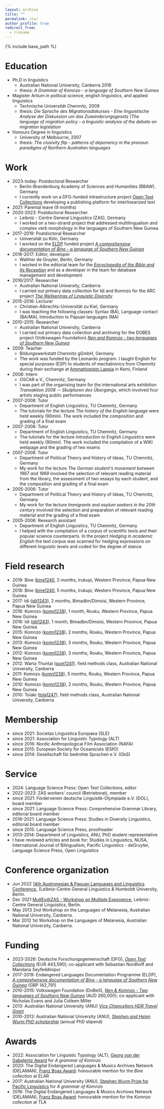 ```yaml
---
layout: archive
title: ""
permalink: /cv/
author_profile: true
redirect_from:
  - /resume
---
```


{% include base_path %}

Education
======
* Ph.D in linguistics
	* Australian National University, Canberra 2016
	* thesis: *A Grammar of Komnzo - a language of Southern New Guinea*
* Magister Artium in political science, english linguistics, and applied linguistics
	* Technische Universität Chemnitz, 2009
	* thesis: *Die Sprache des Migrationsdiskurses - Eine linguistische Analyse der Diskussion um das Zuwanderungsgesetz (The language of migration policy - a linguistic analysis of the debate on migration legislation*
* Honours Degree in linguistics
	* University of Melbourne, 2007
	* thesis: *The clusivity flip - patterns of deponency in the pronoun paradigms of Northern Australian languages*

Work
======
* 2023-today: Postdoctoral Researcher
	* Berlin-Brandenburg Academy of Sciences and Humanities (BBAW), Germany
	* I currently work on a DFG-funded intrastructure project [Open Text Collections](opentextcollections.github.io) developing a publishing platform for interlinearized text
* 2021: Parental leave (9 months)
* 2020-2023: Postdoctoral Researcher
	* Leibniz - Centre General Linguistics (ZAS), Germany
	* I worked on a two-strand project that addressed multilingualism and complex verb morphology in the languages of Southern New Guinea
* 2017-2019: Postdoctoral Researcher
	* Universität zu Köln, Germany
	* I worked on the [ELDP](https://www.eldp.net/) funded project [*A comprehensive documentation of Bine - a language of Southern New Guinea*](https://www.elararchive.org/dk0471)
* 2016-2017: Editor, developer
	* Walther de Gruyter, Berlin, Germany
	* I worked in the editorial team for the [*Encyclopedia of the Bible and Its Reception*](https://www.degruyter.com/database/ebr/html) and as a developer in the team for database management and development
* 2016/2017: Researcher
	* Australian National University, Canberra
	* I carried out primary data collection for Idi and Komnzo for the ARC project [*The Wellsprings of Linguistic Diversity*](https://researchportalplus.anu.edu.au/en/projects/the-wellsprings-of-linguistics-diversity)
* 2015-2016: Lecturer
	* Christian-Albrechts-Universität zu Kiel, Germany
	* I was teaching the following classes: Syntax (BA), Language contact (BA/MA), Introduction to Papuan languages (MA)
* 2010-2015: Researcher
	* Australian National University, Canberra
	* I carried out primary data collection and archiving for the DOBES project (Volkswagen Foundation) [*Nen and Komnzo - two languages of Southern New Guinea*](https://dobes.mpi.nl/projects/morehead/)
* 2009: Teacher
	* Bildungswerkstatt Chemnitz gGmbH, Germany
	* The work was funded by the Leonardo program. I taught English for special purposes (ESP) to students of mechatronics from Chemnitz during their exchange at [Ammattiopisto Lappia](https://www.lappia.fi/) in Kemi, Finland
* 2008: Intern
	* OSCAR e.V., Chemnitz, Germany
	* I was part of the organising team for the international arts exhibition *Transaktion 2008 -– Skulpturen des Übergangs*, which involved four artists staging public performances
* 2007-2008: Tutor
	* Department of English Linguistics, TU Chemnitz, Germany
	* The tutorials for the lecture *The history of the English language* were held weekly (90min). The work included the composition and grading of a final exam
* 2007-2008: Tutor
	* Department of English Linguistics, TU Chemnitz, Germany
	* The tutorials for the lecture *Introduction to English Linguistics* were held weekly (90min). The work included the compilation of a WIKI webpage and the grading of two exams
* 2007-2008: Tutor
	* Department of Political Theory and History of Ideas, TU Chemnitz, Germany
	* My work for the lecture *The German student's movement between 1967 and 1969* involved the selection of relevant reading material from the library, the assessment of two essays by each student, and the composition and grading of a final exam
* 2005-2006: Tutor
	* Department of Political Theory and History of Ideas, TU Chemnitz, Germany
	* My work for the lecture *Immigrants and asylum seekers in the 20th century* involved the selection and preparation of relevant reading material and the grading of a final exam
* 2005-2006: Research assistant
	* Department of English Linguistics, TU Chemnitz, Germany
	* I helped with the compilation of a corpus of scientific texts and their popular science counterparts. In the project *Hedging in academic English* the text corpus was scanned for hedging expressions on different linguistic levels and coded for the degree of stance
	
Field research
====

* 2019: Bine ([bine1240](https://glottolog.org/resource/languoid/id/bine1240), 2 months, Irukupi, Western Province, Papua New Guinea
* 2018: Bine ([bine1240](https://glottolog.org/resource/languoid/id/bine1240), 5 months, Irukupi, Western Province, Papua New Guinea
* 2017: Idi ([idii1243](https://glottolog.org/resource/languoid/id/idii1243)), 2 months, Bimadbn/Dimsisi, Western Province, Papua New Guinea
* 2016: Komnzo ([komn1238](https://glottolog.org/resource/languoid/id/wara1294)), 1 month, Rouku, Western Province, Papua New Guinea
* 2016: Idi ([idii1243](https://glottolog.org/resource/languoid/id/idii1243)), 1 month, Bimadbn/Dimsisi, Western Province, Papua New Guinea
* 2015: Komnzo ([komn1238](https://glottolog.org/resource/languoid/id/wara1294)), 2 months, Rouku, Western Province, Papua New Guinea
* 2013: Komnzo ([komn1238](https://glottolog.org/resource/languoid/id/wara1294)), 3 months, Rouku, Western Province, Papua New Guinea
* 2012: Komnzo ([komn1238](https://glottolog.org/resource/languoid/id/wara1294)), 3 months, Rouku, Western Province, Papua New Guinea
* 2012: Warta Thuntai ([gunt1241](https://glottolog.org/resource/languoid/id/gunt1241)), field methods class, Australian National University, Canberra
* 2011: Komnzo ([komn1238](https://glottolog.org/resource/languoid/id/wara1294)), 5 months, Rouku, Western Province, Papua New Guinea
* 2010: Komnzo ([komn1238](https://glottolog.org/resource/languoid/id/wara1294)), 2 months, Rouku, Western Province, Papua New Guinea
* 2010: Tolaki ([tola1247](https://glottolog.org/resource/languoid/id/tola1247)), field methods class, Australian National University, Canberra

Membership
====

* since 2021: Societas Linguistica Europaea (SLE)
* since 2021: Association for Linguistic Typology (ALT)
* since 2016: Nordic Anthropological Film Association (NAFA)
* since 2015: European Society for Oceanicists (ESfO)
* since 2014: Gesellschaft für bedrohte Sprachen e.V. (GbS)

Service
====

* 2024: Language Science Press: Open Text Collections, editor
* 2022-2023: ZAS workers' council (Betriebsrat), member
* since 2021: Förderverein deutsche Linguistik-Olympiade e.V. (DOL), board member
* since 2021: Language Science Press: Comprehensive Grammar Library, editorial board member
* 2018-2021: Language Science Press: Studies in Diversity Linguistics, editorial board member
* since 2015: Language Science Press, proofreader
* 2013-2014: Department of Linguistics, ANU, PhD student representative
* I have reviewed articles and book for: Studies in Linguistics, NUSA, International Journal of Bilingualism, Pacific Linguistics - deGruyter, Language Science Press, Open Linguistics

Conference organization
====

* Jun 2022 [14th Austronesian & Papuan Languages and Linguistics Conference](https://sites.google.com/view/apll14-conference/), {Leibniz-Centre General Linguistics & Humboldt University, Berlin.
* Dec 2021 [MultEx@ZAS - Workshop on Multiple Exponence](https://sites.google.com/view/multexzas/home), Leibniz-Centre General Linguistics, Berlin.
* May 2013 2nd Workshop on the Languages of Melanesia, Australian National University, Canberra.
* Mar 2012 1st Workshop on the Languages of Melanesia, Australian National University, Canberra.

Funding
====

* 2023-2026: Deutsche Forschungsgemeinschaft (DFG), *[Open Text Collections](https://www.bbaw.de/forschung/open-text-collections)* (EUR 443,590); co-applicant with Sebastian Nordhoff and Mandana Seyfeddinipur
* 2017-2019: Endangered Languages Documentation Programme (ELDP), *[A comprehensive documentation of Bine - a language of Southern New Guinea](https://www.elararchive.org/dk0471)* (GBP 142,791)
* 2010-2015: Volkswagen Foundation (DoBeS), *[Nen & Komnzo - Two languages of Southern New Guinea](https://portal.volkswagenstiftung.de/search/projectPDF.do?projectId=8476)* (AUD 260,000); co-applicant with Nicholas Evans and Julia Colleen Miller
* 2013: Australian National University (ANU) *[Vice Chancellors HDR Travel Grant](https://study.anu.edu.au/scholarships/find-scholarship/vice-chancellors-hdr-travel-grants)*
* 2010-2013: Australian National University (ANU), *[Stephen and Helen Wurm PhD scholarship](https://study.anu.edu.au/scholarships/find-scholarship/stephen-helen-wurm-phd-scholarship-asia-pacific-linguistics)* (annual PhD stipend)

Awards
====

* 2022: Association for Linguistic Typology (ALT), [Georg von der Gabelentz Award](https://linguistic-typology.org/georg-von-der-gabelentz-award) for *A grammar of Komnzo*
* 2020: The Digital Endangered Languages & Musics Archives Network (DELAMAN), [Franz Boas Award](https://www.delaman.org/news/sonja-riesberg-receives-first-delaman-franz-boas-award/): honourable mention for the *Bine collection* at ELAR
* 2017: Australian National University (ANU), [Stephen Wurm Prize for Pacific Linguistics]() for *A grammar of Komnzo*
* 2016: The Digital Endangered Languages & Musics Archives Network (DELAMAN), [Franz Boas Award](https://www.delaman.org/news/2021-delaman-award-goes-to-karolina-grzech/): honourable mention for the *Komnzo collection* at TLA